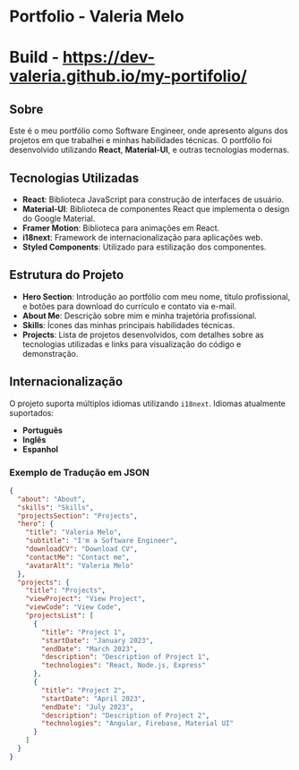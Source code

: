 
# Portfolio - Valeria Melo

# Build - https://dev-valeria.github.io/my-portifolio/

## Sobre

Este é o meu portfólio como Software Engineer, onde apresento alguns dos projetos em que trabalhei e minhas habilidades técnicas. O portfólio foi desenvolvido utilizando **React**, **Material-UI**, e outras tecnologias modernas.

## Tecnologias Utilizadas

- **React**: Biblioteca JavaScript para construção de interfaces de usuário.
- **Material-UI**: Biblioteca de componentes React que implementa o design do Google Material.
- **Framer Motion**: Biblioteca para animações em React.
- **i18next**: Framework de internacionalização para aplicações web.
- **Styled Components**: Utilizado para estilização dos componentes.

## Estrutura do Projeto

- **Hero Section**: Introdução ao portfólio com meu nome, título profissional, e botões para download do currículo e contato via e-mail.
- **About Me**: Descrição sobre mim e minha trajetória profissional.
- **Skills**: Ícones das minhas principais habilidades técnicas.
- **Projects**: Lista de projetos desenvolvidos, com detalhes sobre as tecnologias utilizadas e links para visualização do código e demonstração.

## Internacionalização

O projeto suporta múltiplos idiomas utilizando `i18next`. Idiomas atualmente suportados:

- **Português**
- **Inglês**
- **Espanhol**

### Exemplo de Tradução em JSON

```json
{
  "about": "About",
  "skills": "Skills",
  "projectsSection": "Projects",
  "hero": {
    "title": "Valeria Melo",
    "subtitle": "I'm a Software Engineer",
    "downloadCV": "Download CV",
    "contactMe": "Contact me",
    "avatarAlt": "Valeria Melo"
  },
  "projects": {
    "title": "Projects",
    "viewProject": "View Project",
    "viewCode": "View Code",
    "projectsList": [
      {
        "title": "Project 1",
        "startDate": "January 2023",
        "endDate": "March 2023",
        "description": "Description of Project 1",
        "technologies": "React, Node.js, Express"
      },
      {
        "title": "Project 2",
        "startDate": "April 2023",
        "endDate": "July 2023",
        "description": "Description of Project 2",
        "technologies": "Angular, Firebase, Material UI"
      }
    ]
  }
}

